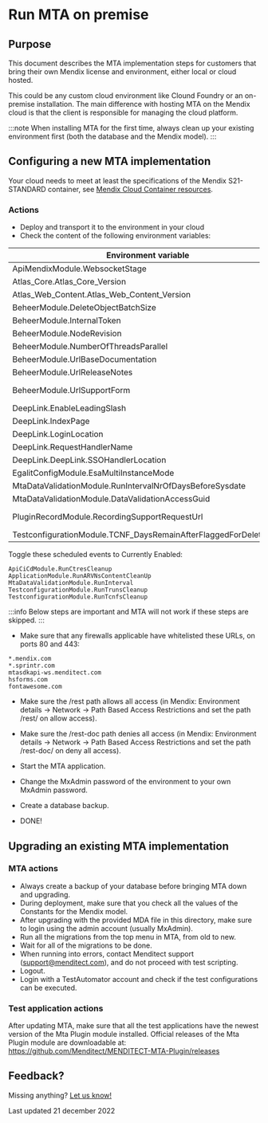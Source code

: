 # Run MTA on premise

## Purpose

This document describes the MTA implementation steps for customers that bring their own Mendix license and environment, either local or cloud hosted.

This could be any custom cloud environment like Clound Foundry or an on-premise installation. The main difference with hosting MTA on the Mendix cloud is that the client is responsible for managing the cloud platform.

:::note
When installing MTA for the first time, always clean up your existing environment first (both the database and the Mendix model).
:::

## Configuring a new MTA implementation

Your cloud needs to meet at least the specifications of the Mendix S21-STANDARD container, see [Mendix Cloud Container resources](https://docs.mendix.com/developerportal/deploy/mendix-cloud-deploy/#resource-pack).

### Actions

- Deploy and transport it to the environment in your cloud
- Check the content of the following environment variables:

| Environment variable                                             | value                                                  |
| ---------------------------------------------------------------- | ------------------------------------------------------ |
| ApiMendixModule.WebsocketStage                                   | release-1-8                                            |
| Atlas_Core.Atlas_Core_Version                                    | 3.0.7                                                  |
| Atlas_Web_Content.Atlas_Web_Content_Version                      | 3.0.6                                                  |
| BeheerModule.DeleteObjectBatchSize                               | 500                                                    |
| BeheerModule.InternalToken                                       |                                                        |
| BeheerModule.NodeRevision                                        | 0                                                      |
| BeheerModule.NumberOfThreadsParallel                             | 12                                                     |
| BeheerModule.UrlBaseDocumentation                                | https://documentation.menditect.com                    |
| BeheerModule.UrlReleaseNotes                                     | releasenotes                                           |
| BeheerModule.UrlSupportForm                                      | https://share.hsforms.com/1x-oVL39kRTGw-b3CQ9im8g3twri |
| DeepLink.EnableLeadingSlash                                      | True                                                   |
| DeepLink.IndexPage                                               | index.html                                             |
| DeepLink.LoginLocation                                           |                                                        |
| DeepLink.RequestHandlerName                                      | link                                                   |
| DeepLink.DeepLink.SSOHandlerLocation                             |                                                        |
| EgalitConfigModule.EsaMultiInstanceMode                          | False                                                  |
| MtaDataValidationModule.RunIntervalNrOfDaysBeforeSysdate         | 5                                                      |
| MtaDataValidationModule.DataValidationAccessGuid                 |                                                        |
| PluginRecordModule.RecordingSupportRequestUrl                    | https://share.hsforms.com/1RJY9cRw-TSm9QWXD6bZcbw3twri |
| TestconfigurationModule.TCNF_DaysRemainAfterFlaggedForDeleteDate | 20                                                     |

Toggle these scheduled events to Currently Enabled:

```
ApiCiCdModule.RunCtresCleanup
ApplicationModule.RunARVNsContentCleanUp
MtaDataValidationModule.RunInterval
TestconfigurationModule.RunTrunsCleanup
TestconfigurationModule.RunTcnfsCleanup
```

:::info
Below steps are important and MTA will not work if these steps are skipped.
:::

- Make sure that any firewalls applicable have whitelisted these URLs, on ports 80 and 443:

```
*.mendix.com
*.sprintr.com
mtasdkapi-ws.menditect.com
hsforms.com
fontawesome.com
```

- Make sure the /rest path allows all access (in Mendix: Environment details -> Network -> Path Based Access Restrictions and set the path /rest/ on allow access).
- Make sure the /rest-doc path denies all access (in Mendix: Environment details -> Network -> Path Based Access Restrictions and set the path /rest-doc/ on deny all access).

- Start the MTA application.
- Change the MxAdmin password of the environment to your own MxAdmin password.
- Create a database backup.
- DONE!

## Upgrading an existing MTA implementation

### MTA actions

- Always create a backup of your database before bringing MTA down and upgrading.
- During deployment, make sure that you check all the values of the Constants for the Mendix model.
- After upgrading with the provided MDA file in this directory, make sure to login using the admin account (usually MxAdmin).
- Run all the migrations from the top menu in MTA, from old to new. 
- Wait for all of the migrations to be done. 
- When running into errors, contact Menditect support (support@menditect.com), and do not proceed with test scripting.
- Logout.
- Login with a TestAutomator account and check if the test configurations can be executed.

### Test application actions

After updating MTA, make sure that all the test applications have the newest version of the Mta Plugin module installed. Official releases of the Mta Plugin module are downloadable at:
https://github.com/Menditect/MENDITECT-MTA-Plugin/releases


## Feedback?
Missing anything? [Let us know!](mailto:support@menditect.com)

Last updated 21 december 2022